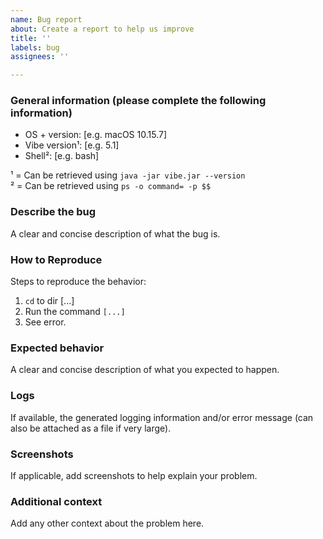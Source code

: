 ```yaml
---
name: Bug report
about: Create a report to help us improve
title: ''
labels: bug
assignees: ''

---
```


### General information (please complete the following information)
- OS + version: [e.g. macOS 10.15.7]
- Vibe version¹: [e.g. 5.1]
- Shell²: [e.g. bash]

¹ = Can be retrieved using `java -jar vibe.jar --version`  
² = Can be retrieved using `ps -o command= -p $$`

### Describe the bug
A clear and concise description of what the bug is.

### How to Reproduce
Steps to reproduce the behavior:
1. `cd` to dir [...]
2. Run the command `[...]`
3. See error.

### Expected behavior
A clear and concise description of what you expected to happen.

### Logs
If available, the generated logging information and/or error message (can also be attached as a file if very large).

### Screenshots
If applicable, add screenshots to help explain your problem.

### Additional context
Add any other context about the problem here.
